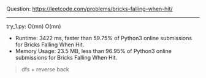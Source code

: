 Question: https://leetcode.com/problems/bricks-falling-when-hit/

---

try_1.py: O(mn) O(mn)

* Runtime: 3422 ms, faster than 59.75% of Python3 online submissions for Bricks Falling When Hit.
* Memory Usage: 23.5 MB, less than 96.95% of Python3 online submissions for Bricks Falling When Hit.

> dfs + reverse back